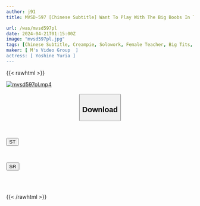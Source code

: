 ```yaml
---
author: j91
title: MVSD-597 [Chinese Subtitle] Want To Play With The Big Boobs In The Nurse's Office, Just Once! (Serious) 111cm! M Cup! Cock Doctor Yuria Sensei's Mega Tits Sex Education Yuria Yoshine

url: /was/mvsd597pl
date: 2024-04-21T01:15:00Z
image: "mvsd597pl.jpg"
tags: [Chinese Subtitle, Creampie, Solowork, Female Teacher, Big Tits, Titty Fuck, Slut, Ultra-Huge Tits	]
maker: [ M's Video Group  ]
actress: [ Yoshine Yuria ]
---
```



{{< rawhtml >}}

<div class="video" data-videoid="0dAdGqR3d2iLQZ">
    <a href="javascript:;">
        <img src="/was/mvsd597pl/mvsd597pl.jpg" width="WIDTH" height="HEIGHT" alt="mvsd597pl.mp4" loading="lazy">
    </a>
</div>

<script type="text/javascript" src="https://j91.asia/asset/on-demand-st.js"></script>

<br>
  <link rel="stylesheet" href="https://j91.asia/asset/bs5.css">
  
  <center>
  <button class="btn btn-primary" type="button" data-bs-toggle="collapse" data-bs-target=".multi-collapse" aria-expanded="false" aria-controls="multiCollapseExample1 multiCollapseExample2"><h2>Download</h2></button></center>
</p>
<div class="row">
  <div class="col">
    <div class="collapse multi-collapse" id="multiCollapseExample1">
      <div class="card card-body">
	      	      <br>
<div class="buttons">  
<p><a href="https://streamtape.to/v/0dAdGqR3d2iLQZ" target="_blank"><button class="btn-hover color-3"><i class="fa fa-download"></i> ST</button></a></p></div>
    </div>
  </div>
</div>
  <div class="col">
    <div class="collapse multi-collapse" id="multiCollapseExample2">
      <div class="card card-body">
	      <br>
<div class="buttons">
<p><a href="https://rubystm.com/2nk2liij97p6" target="_blank"><button class="btn-hover color-9"><i class="fa fa-download"></i> SR</button></a></p></div>
<br><br>
      </div>
    </div>
  </div>
</div>

{{< /rawhtml >}}